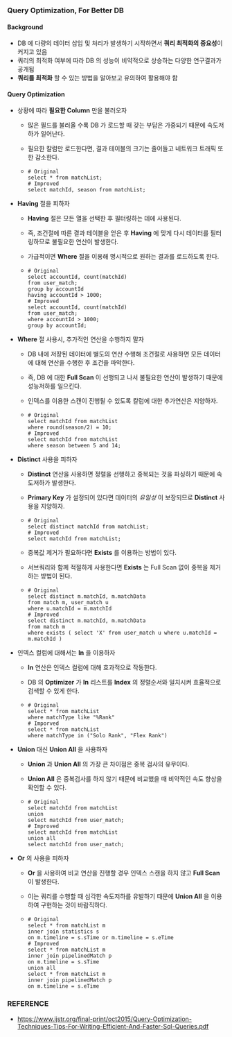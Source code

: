 ### Query Optimization, For Better DB



#### Background

- DB 에 다량의 데이터 삽입 및 처리가 발생하기 시작하면서 **쿼리 최적화의 중요성**이 커지고 있음
- 쿼리의 최적화 여부에 따라 DB 의 성능이 비약적으로 상승하는 다양한 연구결과가 공개됨
- **쿼리를 최적화** 할 수 있는 방법을 알아보고 유의하여 활용해야 함



#### Query Optimization

- 상황에 따라 **필요한 Column** 만을 불러오자

  - 많은 필드를 불러올 수록 DB 가 로드할 때 갖는 부담은 가중되기 때문에 속도저하가 일어난다. 

  - 필요한 칼럼만 로드한다면, 결과 테이블의 크기는 줄어들고 네트워크 트래픽 또한 감소한다.

  - ~~~mariadb
    # Original
    select * from matchList;
    # Improved
    select matchId, season from matchList;
    ~~~

- **Having** 절을 피하자

  - **Having** 절은 모든 열을 선택한 후 필터링하는 데에 사용된다.

  - 즉, 조건절에 따른 결과 테이블을 얻은 후 **Having** 에 맞게 다시 데이터를 필터링하므로 불필요한 연산이 발생한다.

  - 가급적이면 **Where** 절을 이용해 명시적으로 원하는 결과를 로드하도록 한다.

  - ~~~mariadb
    # Original
    select accountId, count(matchId)
    from user_match;
    group by accountId
    having accountId > 1000;
    # Improved
    select accountId, count(matchId)
    from user_match;
    where accountId > 1000;
    group by accountId;
    ~~~

- **Where** 절 사용시, 추가적인 연산을 수행하지 말자

  - DB 내에 저장된 데이터에 별도의 연산 수행해 조건절로 사용하면 모든 데이터에 대해 연산을 수행한 후 조건을 파악한다.

  - 즉, DB 에 대한 **Full Scan** 이 선행되고 나서 불필요한 연산이 발생하기 때문에 성능저하를 일으킨다.

  - 인덱스를 이용한 스캔이 진행될 수 있도록 칼럼에 대한 추가연산은 지양하자.

  - ~~~mariadb
    # Original
    select matchId from matchList
    where round(season/2) = 10;
    # Improved
    select matchId from matchList
    where season between 5 and 14;
    ~~~

- **Distinct** 사용을 피하자

  - **Distinct** 연산을 사용하면 정렬을 선행하고 중복되는 것을 파싱하기 때문에 속도저하가 발생한다.

  - **Primary Key** 가 설정되어 있다면 데이터의 *유일성* 이 보장되므로 **Distinct** 사용을 지양하자.

  - ~~~mariadb
    # Original
    select distinct matchId from matchList;
    # Improved
    select matchId from matchList;
    ~~~

  - 중복값 제거가 필요하다면 **Exists** 를 이용하는 방법이 있다.

  - 서브쿼리와 함께 적절하게 사용한다면 **Exists** 는 Full Scan 없이 중복을 제거하는 방법이 된다.

  - ~~~mariadb
    # Original
    select distinct m.matchId, m.matchData
    from match m, user_match u
    where u.matchId = m.matchId
    # Improved
    select distinct m.matchId, m.matchData
    from match m
    where exists ( select 'X' from user_match u where u.matchId = m.matchId )
    ~~~

- 인덱스 컬럼에 대해서는 **In** 을 이용하자

  - **In** 연산은 인덱스 컬럼에 대해 효과적으로 작동한다.

  - DB 의 **Optimizer** 가 **In** 리스트를 **Index** 의 정렬순서와 일치시켜 효율적으로 검색할 수 있게 한다.

  - ~~~mariadb
    # Original
    select * from matchList
    where matchType like "%Rank"
    # Imporved
    select * from matchList
    where matchType in ("Solo Rank", "Flex Rank")
    ~~~

- **Union** 대신 **Union All** 을 사용하자

  - **Union** 과 **Union All** 의 가장 큰 차이점은 중복 검사의 유무이다.

  - **Union All** 은 중복검사를 하지 않기 때문에 비교했을 때 비약적인 속도 향상을 확인할 수 있다.

  - ~~~mariadb
    # Original
    select matchId from matchList
    union
    select matchId from user_match;
    # Improved
    select matchId from matchList
    union all
    select matchId from user_match;
    ~~~

- **Or** 의 사용을 피하자

  - **Or** 을 사용하여 비교 연산을 진행할 경우 인덱스 스캔을 하지 않고 **Full Scan** 이 발생한다.

  - 이는 쿼리를 수행할 때 심각한 속도저하를 유발하기 때문에 **Union All** 을 이용하여 구현하는 것이 바람직하다.

  - ~~~mariadb
    # Original
    select * from matchList m 
    inner join statistics s
    on m.timeline = s.sTime or m.timeline = s.eTime
    # Improved
    select * from matchList m 
    inner join pipelinedMatch p
    on m.timeline = s.sTime 
    union all
    select * from matchList m 
    inner join pipelinedMatch p
    on m.timeline = s.eTime
    ~~~



### REFERENCE

- https://www.ijstr.org/final-print/oct2015/Query-Optimization-Techniques-Tips-For-Writing-Efficient-And-Faster-Sql-Queries.pdf